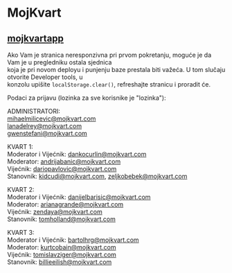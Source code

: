 # MojKvart

## [mojkvartapp](https://mojkvart-frontend.herokuapp.com/)

Ako Vam je stranica neresponzivna pri prvom pokretanju, moguće je da Vam je u pregledniku ostala sjednica\
koja je pri novom deployu i punjenju baze prestala biti važeća. U tom slučaju otvorite Developer tools, u\
konzolu upišite `localStorage.clear()`, refreshajte stranicu i proradit će. 

Podaci za prijavu (lozinka za sve korisnike je "lozinka"):

ADMINISTRATORI:\
    mihaelmilicevic@mojkvart.com\
    lanadelrey@mojkvart.com\
    gwenstefani@mojkvart.com

KVART 1:\
    Moderator i Vijećnik: dankocurlin@mojkvart.com\
    Moderator: andrijabanic@mojkvart.com\
    Vijećnik: dariopavlovic@mojkvart.com\
    Stanovnik: kidcudi@mojkvart.com, zeljkobebek@mojkvart.com

KVART 2:\
    Moderator i Vijećnik: danijelbarisic@mojkvart.com\
    Moderator: arianagrande@mojkvart.com\
    Vijećnik: zendaya@mojkvart.com\
    Stanovnik: tomholland@mojkvart.com

KVART 3:\
    Moderator i Vijećnik: bartolhrg@mojkvart.com\
    Moderator: kurtcobain@mojkvart.com\
    Vijećnik: tomislavziger@mojkvart.com\
    Stanovnik: billieeilish@mojkvart.com